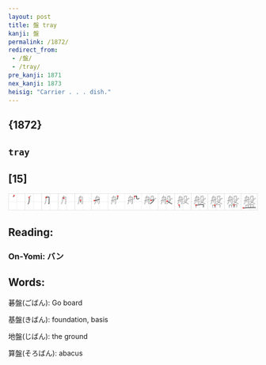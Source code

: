 ```yaml
---
layout: post
title: 盤 tray
kanji: 盤
permalink: /1872/
redirect_from:
 - /盤/
 - /tray/
pre_kanji: 1871
nex_kanji: 1873
heisig: "Carrier . . . dish."
---
```


## {1872}

## `tray`

## [15]

<div class="stroke"><img src="../images/E79BA4.png" /></div>

## Reading:

### On-Yomi: バン

## Words:

碁盤(ごばん): Go board

基盤(きばん): foundation, basis

地盤(じばん): the ground

算盤(そろばん): abacus
